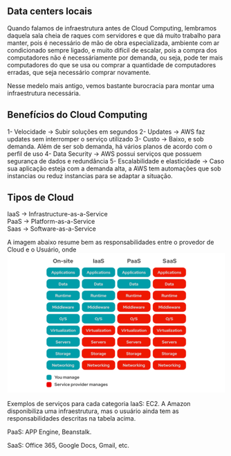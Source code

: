 ## Data centers locais
Quando falamos de infraestrutura antes de Cloud Computing, lembramos daquela sala cheia de raques com servidores e que dá 
muito trabalho para manter, pois é necessário de mão de obra especializada, ambiente com ar condicionado sempre ligado, e
muito difícil de escalar, pois a compra dos computadores não é necessáriamente por demanda, ou seja, pode ter mais computadores do que
se usa ou comprar a quantidade de computadores erradas, que seja necessário comprar novamente.

Nesse medelo mais antigo, vemos bastante burocracia para montar uma infraestrutura necessária.

## Benefícios do Cloud Computing
1- Velocidade -> Subir soluções em segundos
2- Updates -> AWS faz updates sem interromper o serviço utilizado
3- Custo -> Baixo, e sob demanda. Além de ser sob demanda, há vários planos de acordo com o perfil de uso
4- Data Security -> AWS possui serviços que possuem segurança de dados e redundância
5- Escalabilidade e elasticidade -> Caso sua aplicação esteja com a demanda alta, a AWS tem automações que sob instancias 
ou reduz instancias para se adaptar a situação.


## Tipos de Cloud
IaaS -> Infrastructure-as-a-Service  
PaaS -> Platform-as-a-Service  
Saas -> Software-as-a-Service  


A imagem abaixo resume bem as responsabilidades entre o provedor de Cloud e o Usuário, onde
![img.png](img.png)


Exemplos de serviços para cada categoria
IaaS: EC2. A Amazon disponibiliza uma infraestrutura, mas o usuário ainda tem as responsabilidades descritas na tabela acima.

PaaS: APP Engine, Beanstalk.

SaaS: Office 365, Google Docs, Gmail, etc.
